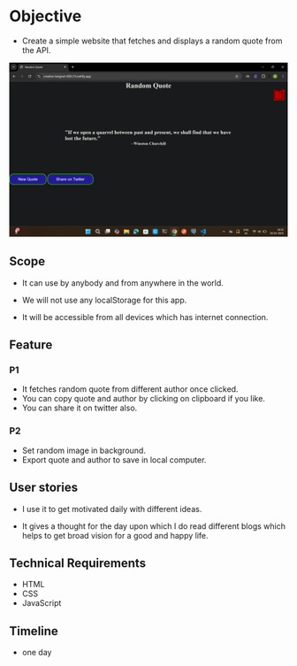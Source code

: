 # Objective

- Create a simple website that fetches and displays a random quote from the API.

![alt text](https://github.com/Abhishekharsh007/RandomQuote/blob/main/imgi.png?raw=true)

## Scope

- It can use by anybody and from anywhere in the world.

- We will not use any localStorage for this app.

- It will be accessible from all devices which has internet connection.

## Feature

### P1
- It fetches random quote from different author once clicked.
- You can copy quote and author by clicking on clipboard if you like.
- You can share it on twitter also.

### P2
- Set random image in background.
- Export quote and author to save in local computer.

## User stories

- I use it to get motivated daily with different ideas.

- It gives a thought for the day upon which I do read different blogs which helps to get broad vision for a good and happy life.

## Technical Requirements

- HTML
- CSS
- JavaScript

## Timeline

- one day
